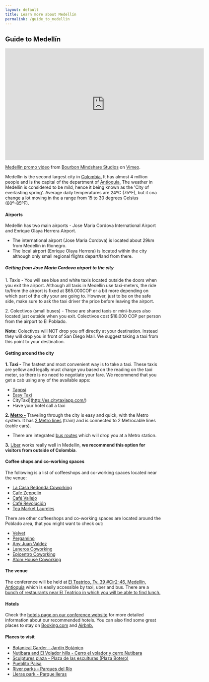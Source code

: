```yaml
---
layout: default
title: Learn more about Medellín
permalink: /guide_to_medellin
---
```


## Guide to Medellín

<iframe src="https://player.vimeo.com/video/133187229" width="640" height="360" frameborder="0" webkitallowfullscreen mozallowfullscreen allowfullscreen></iframe>
<p><a href="https://vimeo.com/133187229">Medellín promo video</a> from <a href="https://vimeo.com/bourbonms">Bourbon Mindshare Studios</a> on <a href="https://vimeo.com">Vimeo</a>.</p>

Medellín is the second largest city in
[Colombia.](http://wikitravel.org/en/Colombia) It has almost 4 million people
and is the capital of the department of
[Antioquia.](http://wikitravel.org/en/Antioquia) The weather in Medellín is
considered to be mild, hence it being known as the 'City of everlasting spring'.
Average daily temperatures are 24ºC (75ºF), but it cna change a lot moving in
the a range from 15 to 30 degrees Celsius (60º-85ºF).

#### Airports

Medellin has two main airports - Jose Maria Cordova International Airport and
Enrique Olaya Herrera Airport.

* The international airport (Jose Maria Cordova) is located about 29km from
Medellin in Rionegro.
* The local airport (Enrique Olaya Herrera) is located within the city although
only small regional flights depart/land from there.

##### Getting from Jose Maria Cordova airport to the city

1\. Taxis - You will see blue and white taxis located outside the doors when you
exit the airport. Although all taxis in Medellin use taxi-meters, the ride
to/from the airport is fixed at $65.000COP or a bit more depending on which part
of the city your are going to. However, just to be on the safe side, make sure
to ask the taxi driver the price before leaving the airport.

2\. Colectivos (small buses) - These are shared taxis or mini-buses also located
just outside when you exit. Colectivos cost $18.000 COP per person from the
airport to El Poblado.

**Note:** Colectivos will NOT drop you off directly at your destination. Instead
they will drop you in front of San Diego Mall. We suggest taking a taxi from
this point to your destination.

#### Getting around the city

**1\. Taxi -** The fastest and most convenient way is to take a taxi. These
taxis are yellow and legally must charge you based on the reading on the taxi
meter, so there is no need to negotiate your fare. We recommend that you get a
cab using any of the available apps:

* [Tappsi](https://tappsi.co/)
* [Easy Taxi](http://www.easytaxi.com/co/)
* CityTaxi](http://es.citytaxiapp.com/)
* Have your hotel call a taxi

**2\. [Metro -](https://www.metrodemedellin.gov.co/)** Traveling through the city is easy and quick, with the Metro system. It has [2 Metro lines](https://www.metrodemedellin.gov.co/Portals/4/Images/Viajeconnosotros/mapa-esquematico_grande.jpg) (train) and is connected to 2 Metrocable lines (cable cars).

*   There are integrated [bus routes](https://www.metrodemedellin.gov.co/Portals/4/mapLines/) which will drop you at a Metro station.

**3.** [Uber](https://www.uber.com/) works really well in Medellin, **we
recommend this option for visitors from outside of Colombia**.

#### Coffee shops and co-working spaces

The following is a list of coffeeshops and co-working spaces located near the venue:

* [La Casa Redonda Coworking](http://medellinliving.com/la-casa-redonda/)
* [Cafe Zeppelin](http://medellinliving.com/cafe-zeppelin/)
* [Café Vallejo](http://medellinliving.com/cafe-vallejo/)
* [Café Revolución](http://caferevolucion.co/)
* [Tea Market Laureles](https://foursquare.com/v/tea-market-laureles/52b4cfff498e9c9455d5d5d6)

There are other coffeeshops and co-working spaces are located around the Poblado area, that you might want to check out:

* [Velvet](http://cafevelvet.co/)
* [Pergamino](https://www.pergamino.co/)
* [Any Juan Valdez](http://juanvaldezcafe.com/es/store-locator?country=co)
* [Laneros Coworking](http://coworking.laneros.com/)
* [Epicentro Coworking](http://www.epicentro.com.co/)
* [Atom House Coworking](http://atomhouse.com/en/atomhouse-medellin/)

#### The venue

The conference will be held at [El Teatrico, Tv. 39 #Cir2-46, Medellín, Antioquia](https://www.google.com.co/maps/place/El+Teatrico/@6.2428311,-75.5952202,17z/data=!3m1!4b1!4m5!3m4!1s0x8e4429a3c287332b:0x1cd1e5f32b634b7b!8m2!3d6.2428311!4d-75.5930315?hl=en) which is easily accessible by taxi, uber and bus.
There are a [bunch of restaurants near El Teatrico in which you will be able to find lunch.](https://foursquare.com/explore?mode=url&near=Bolivariana%2C%20Medell%C3%ADn%2C%20Antioquia&nearGeoId=10013269&q=Food)

#### Hotels

Check the [hotels page on our conference website](http://www.rubyconf.co/hotels.html) for more detailed information about our recommended hotels. You can also find some great places to stay on [Booking.com](https://www.booking.com/searchresults.html?aid=397642&dcid=4&label=gog235jc-index-XX-XX-XX-unspec-co-com-L%3Axu-O%3AosSx-B%3Achrome-N%3AXX-S%3Abo-U%3Ac-H%3As&sid=418efdddb0aca639a33438f1e5474f30&sb=1&src=searchresults&src_elem=sb&error_url=https%3A%2F%2Fwww.booking.com%2Fsearchresults.html%3Faid%3D397642%3Blabel%3Dgog235jc-index-XX-XX-XX-unspec-co-com-L%253Axu-O%253AosSx-B%253Achrome-N%253AXX-S%253Abo-U%253Ac-H%253As%3Bsid%3D418efdddb0aca639a33438f1e5474f30%3Bdcid%3D4%3Bcheckin_monthday%3D2%3Bcheckin_year_month%3D2016-9%3Bcheckout_monthday%3D4%3Bcheckout_year_month%3D2016-9%3Bcity%3D-592318%3Bclass_interval%3D1%3Bdtdisc%3D0%3Bgroup_adults%3D1%3Bgroup_children%3D0%3Bhlrd%3D0%3Bhyb_red%3D0%3Binac%3D0%3Blabel_click%3Dundef%3Bnha_red%3D0%3Bno_rooms%3D1%3Boffset%3D0%3Bpostcard%3D0%3Bredirected_from_city%3D0%3Bredirected_from_landmark%3D0%3Bredirected_from_region%3D0%3Breview_score_group%3Dempty%3Broom1%3DA%3Bsb_price_type%3Dtotal%3Bsb_travel_purpose%3Dleisure%3Bscore_min%3D0%3Bsrc%3Dsearchresults%3Bsrc_elem%3Dsb%3Bss%3DMedell%25C3%25ADn%3Bss_all%3D0%3Bssb%3Dempty%3Bsshis%3D0%3Bssne%3DMedell%25C3%25ADn%3Bssne_untouched%3DMedell%25C3%25ADn%3Btrack_sas%3D1%26%3B&ss=Laureles%2C+Medell%C3%ADn%2C+Antioquia%2C+Colombia&ssne=Medell%C3%ADn&ssne_untouched=Medell%C3%ADn&city=-592318&sb_travel_purpose=leisure&checkin_monthday=2&checkin_year_month=2016-9&checkout_monthday=4&checkout_year_month=2016-9&room1=A&no_rooms=1&group_adults=1&group_children=0&ss_raw=Medell%C3%ADn%2C+la&ac_position=0&ac_langcode=en&dest_id=4138&dest_type=district&ac_pageview_id=7c43a4aaf3cf00c7&ac_suggestion_list_length=5&ac_suggestion_theme_list_length=0&track_sas=1) and [Airbnb.](https://www.airbnb.com/s/Medellin--Antioquia--Colombia?guests=&checkin=09%2F02%2F2016&checkout=09%2F04%2F2016&ss_id=b0jkrdc6&source=bb&s_tag=BhSPztcr)

#### Places to visit

* [Botanical Garder - Jardín Botánico](http://www.medellin.travel/en/botanical-garden)
* [Nutibara and El Volador hills - Cerro el volador y cerro Nutibara](http://www.medellin.travel/en/nutibara-and-el-volador-hills)
* [Sculptures plaza - Plaza de las esculturas (Plaza Botero)](http://www.medellin.travel/en/sculptures-plaza)
* [Pueblito Paisa](http://www.medellin.travel/en/pueblito-paisa)
* [River parks - Parques del Río](http://www.medellin.travel/en/river-parks)
* [Lleras park - Parque lleras](http://www.medellin.travel/es/parque-lleras)
